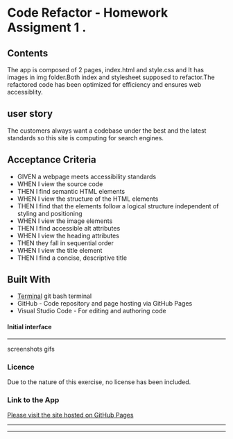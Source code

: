 # Code Refactor - Homework Assigment 1 .

## Contents
<p>
The app is composed of 2 pages, index.html and style.css and It has images in img folder.Both index and stylesheet supposed to refactor.The refactored code has been optimized for efficiency and ensures web accessiblity.
<p>

## user story 
<p>
The customers always want a codebase under the best and the latest standards so this site is computing for search engines. 
</p>

## Acceptance Criteria
* GIVEN a webpage meets accessibility standards
* WHEN I view the source code
* THEN I find semantic HTML elements
* WHEN I view the structure of the HTML elements
* THEN I find that the elements follow a logical structure independent of styling and positioning
* WHEN I view the image elements
* THEN I find accessible alt attributes
* WHEN I view the heading attributes
* THEN they fall in sequential order
* WHEN I view the title element
* THEN I find a concise, descriptive title


## Built With

* [Terminal](https:///) git bash terminal
*	GitHub - Code repository and page hosting via GitHub Pages
*	Visual Studio Code - For editing and authoring code


#### Initial interface
<hr>

screenshots
gifs

### Licence

Due to the nature of this exercise, no license has been included.

### Link to the App
<a href=".">Please visit the site hosted on GitHub Pages</a><hr>
<hr>



